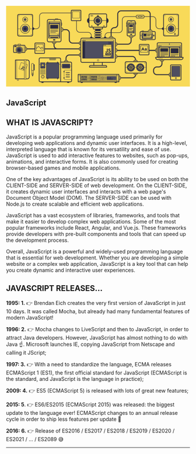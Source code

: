 ![](https://raw.githubusercontent.com/llancruzz/master-javascript/main/main-qimg-8bcfaef95f0b4d36d0c13794c0b23f05.gif)


## JavaScript

## ****WHAT IS  JAVASCRIPT?****

JavaScript is a popular programming language used primarily for developing web applications and dynamic user interfaces. It is a high-level, interpreted language that is known for its versatility and ease of use. JavaScript is used to add interactive features to websites, such as pop-ups, animations, and interactive forms. It is also commonly used for creating browser-based games and mobile applications.

One of the key advantages of JavaScript is its ability to be used on both the CLIENT-SIDE and SERVER-SIDE of web development. On the CLIENT-SIDE, it creates dynamic user interfaces and interacts with a web page's Document Object Model (DOM). The SERVER-SIDE can be used with Node.js to create scalable and efficient web applications.

JavaScript has a vast ecosystem of libraries, frameworks, and tools that make it easier to develop complex web applications. Some of the most popular frameworks include React, Angular, and Vue.js. These frameworks provide developers with pre-built components and tools that can speed up the development process.

Overall, JavaScript is a powerful and widely-used programming language that is essential for web development. Whether you are developing a simple website or a complex web application, JavaScript is a key tool that can help you create dynamic and interactive user experiences.

## JAVASCRIPT RELEASES…

**1995: 1.** 👉 Brendan Eich creates the very first version of JavaScript in just 10 days. It was called Mocha, but already had many fundamental features of modern JavaScript!

**1996: 2.** 👉 Mocha changes to LiveScript and then to JavaScript, in order to attract Java developers. However, JavaScript has almost nothing to do with Java ☝. Microsoft launches IE, copying JavaScript from Netscape and calling it JScript;

**1997: 3.** 👉 With a need to standardize the language, ECMA releases ECMAScript 1 (ES1), the first official standard for JavaScript (ECMAScript is the standard, and JavaScript is the language in practice);

**2009: 4.** 👉 ES5 (ECMAScript 5) is released with lots of great new features;

**2015: 5**. 👉 ES6/ES2015 (ECMAScript 2015) was released: the biggest update to the language ever! ECMAScript changes to an annual release cycle in order to ship less features per update 🙏

**2016: 6.** 👉 Release of ES2016 / ES2017 / ES2018 / ES2019 / ES2020 / ES2021 / ... / ES2089 😅
****
